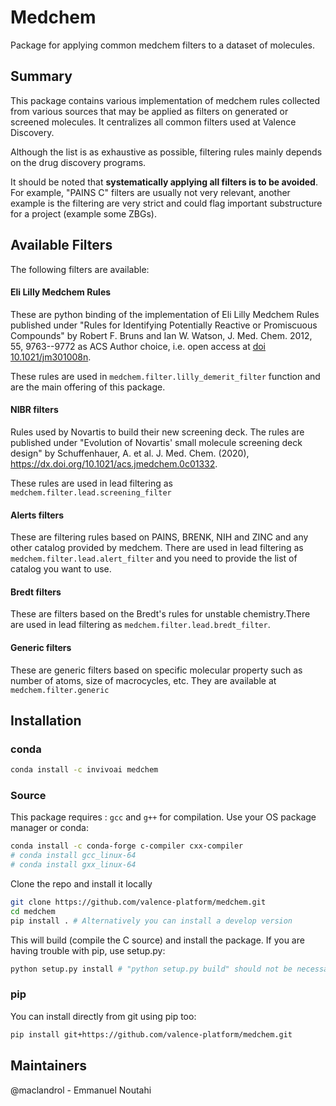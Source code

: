 Medchem
===================

Package for applying common medchem filters to a dataset of molecules.

## Summary

This package contains various implementation of medchem rules collected from various sources that may be applied as filters on generated or screened molecules. It centralizes all common filters used at Valence Discovery.

Although the list is as exhaustive as possible, filtering rules mainly depends on the drug discovery programs. 

It should be noted that **systematically applying all filters is to be avoided**. For example, "PAINS C" filters are usually not very relevant, another example is the filtering are very strict and could flag important substructure for a project (example some ZBGs).


## Available Filters

The following filters are available:

#### **Eli Lilly Medchem Rules**

These are python binding of the implementation of Eli Lilly Medchem Rules published under "Rules for Identifying Potentially Reactive or Promiscuous Compounds" by Robert F. Bruns and Ian W. Watson, J. Med. Chem. 2012, 55, 9763--9772 as ACS Author choice, i.e. open access at [doi 10.1021/jm301008n](https://doi.org/10.1021/jm301008n).

These rules are used in `medchem.filter.lilly_demerit_filter` function and are the main offering of this package.

#### NIBR filters

Rules used by Novartis to build their new screening deck. The rules are published under "Evolution of Novartis' small molecule screening deck design" by Schuffenhauer, A. et al. J. Med. Chem. (2020), https://dx.doi.org/10.1021/acs.jmedchem.0c01332. 

These rules are used in lead filtering as `medchem.filter.lead.screening_filter`

#### Alerts filters

These are filtering rules based on PAINS, BRENK, NIH and ZINC and any other catalog provided by medchem. There are used in lead filtering as `medchem.filter.lead.alert_filter` and you need to provide the list of catalog you want to use.


#### Bredt filters

These are filters based on the Bredt's rules for unstable chemistry.There are used in lead filtering as `medchem.filter.lead.bredt_filter`.

#### Generic filters

These are generic filters based on specific molecular property such as number of atoms, size of macrocycles, etc. They are available at `medchem.filter.generic`
## Installation

### conda

```bash
conda install -c invivoai medchem
``` 

### Source
This package requires : `gcc` and `g++` for compilation. Use your OS package manager or conda:

```bash
conda install -c conda-forge c-compiler cxx-compiler
# conda install gcc_linux-64 
# conda install gxx_linux-64
```

Clone the repo and install it locally
```bash
git clone https://github.com/valence-platform/medchem.git
cd medchem 
pip install . # Alternatively you can install a develop version
```

This will build (compile the C source) and install the package. If you are having trouble with pip, use setup.py:

```bash
python setup.py install # "python setup.py build" should not be necessary

```
### pip
You can install directly from git using pip too:

```bash
pip install git+https://github.com/valence-platform/medchem.git
``` 


## Maintainers

@maclandrol - Emmanuel Noutahi
